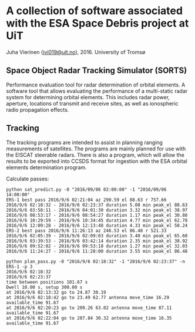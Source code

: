 # A collection of software associated with the ESA Space Debris project at UiT

Juha Vierinen (jvi019@uit.no), 2016.
University of Tromsø

## Space Object Radar Tracking Simulator (SORTS)

Performance evaluation tool for radar determination of orbital elements. A software tool that allows evaluating the performance of a multi-static radar system for determining orbital elements. This includes radar power, aperture, locations of transmit and receive sites, as well as ionospheric radio propagation effects. 

## Tracking

The tracking programs are intended to assist in planning ranging measurements of satellites. The programs are mainly planned for use with the EISCAT steerable radars. There is also a program, which will allow the results to be exported into CCSDS format for ingestion with the ESA orbital elements determination program. 

Calculate passes:

```
python sat_predict.py -0 "2016/09/06 02:00:00" -1 "2016/09/06 14:00:00"
ERS-1 best pass 2016/9/6 02:21:04 az 290.59 el 88.63 r 757.66
2016/9/6 02:18:32 - 2016/9/6 02:23:37 duration 5.08 min peak_el 88.63
2016/9/6 03:58:11 - 2016/9/6 04:01:30 duration 3.32 min peak_el 38.97
2016/9/6 08:53:17 - 2016/9/6 08:54:27 duration 1.17 min peak_el 30.88
2016/9/6 10:29:59 - 2016/9/6 10:34:45 duration 4.77 min peak_el 62.78
2016/9/6 12:09:28 - 2016/9/6 12:13:48 duration 4.33 min peak_el 50.24
ERS-2 best pass 2016/9/6 11:26:13 az 246.53 el 86.48 r 521.33
2016/9/6 02:05:39 - 2016/9/6 02:09:03 duration 3.40 min peak_el 65.60
2016/9/6 03:39:53 - 2016/9/6 03:42:14 duration 2.35 min peak_el 38.92
2016/9/6 09:52:02 - 2016/9/6 09:53:18 duration 1.27 min peak_el 32.03
2016/9/6 11:24:27 - 2016/9/6 11:28:00 duration 3.55 min peak_el 86.48
```

```
python plan_pass.py -0 "2016/9/6 02:18:32" -1 "2016/9/6 02:23:37" -n ERS-1 -p 3
2016/9/6 02:18:32
2016/9/6 02:23:37
time between positions 101.67 s
Dwell 10.00 s, setup 300.00 s
at 2016/9/6 02:13:32 go to 24.87 30.19
at 2016/9/6 02:18:42 go to 23.49 62.77 antenna move_time 16.29 available_time 91.67
at 2016/9/6 02:20:23 go to 209.26 63.02 antenna move_time 87.11 available_time 91.67
at 2016/9/6 02:22:04 go to 207.84 30.32 antenna move_time 16.35 available_time 91.67
```
